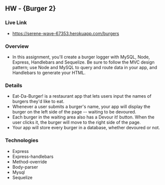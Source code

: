 ## HW - {Burger 2}

### Live Link
 - https://serene-wave-67353.herokuapp.com/burgers

### Overview
 - In this assignment, you'll create a burger logger with MySQL, Node, Express, Handlebars and Sequelize. Be sure to follow the MVC design pattern; use Node and MySQL to query and route data in your app, and Handlebars to generate your HTML.

### Details
 - Eat-Da-Burger! is a restaurant app that lets users input the names of burgers they'd like to eat.
 - Whenever a user submits a burger's name, your app will display the burger on the left side of the page -- waiting to be devoured.
 - Each burger in the waiting area also has a Devour it! button. When the user clicks it, the burger will move to the right side of the page.
 - Your app will store every burger in a database, whether devoured or not.

### Technologies
 - Express
 - Express-handlebars
 - Method-override
 - Body-parser
 - Mysql
 - Sequelize
